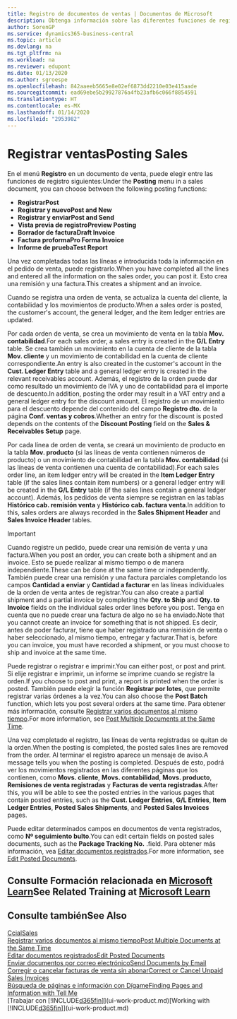 ```yaml
---
title: Registro de documentos de ventas | Documentos de Microsoft
description: Obtenga información sobre las diferentes funciones de registro para registrar documentos de ventas y cómo puede actualizar los documentos registrados.
author: SorenGP
ms.service: dynamics365-business-central
ms.topic: article
ms.devlang: na
ms.tgt_pltfrm: na
ms.workload: na
ms.reviewer: edupont
ms.date: 01/13/2020
ms.author: sgroespe
ms.openlocfilehash: 842aaeeb5665e8e02ef6873dd2210e03e415aade
ms.sourcegitcommit: ead69ebe5b29927876a4fb23afb6c066f8854591
ms.translationtype: HT
ms.contentlocale: es-MX
ms.lasthandoff: 01/14/2020
ms.locfileid: "2953982"
---
```

# <a name="posting-sales"></a><span data-ttu-id="9449e-103">Registrar ventas</span><span class="sxs-lookup"><span data-stu-id="9449e-103">Posting Sales</span></span>
<span data-ttu-id="9449e-104">En el menú **Registro** en un documento de venta, puede elegir entre las funciones de registro siguientes:</span><span class="sxs-lookup"><span data-stu-id="9449e-104">Under the **Posting** menu in a sales document, you can choose between the following posting functions:</span></span>

* <span data-ttu-id="9449e-105">**Registrar**</span><span class="sxs-lookup"><span data-stu-id="9449e-105">**Post**</span></span>
* <span data-ttu-id="9449e-106">**Registrar y nuevo**</span><span class="sxs-lookup"><span data-stu-id="9449e-106">**Post and New**</span></span>
* <span data-ttu-id="9449e-107">**Registrar y enviar**</span><span class="sxs-lookup"><span data-stu-id="9449e-107">**Post and Send**</span></span>
* <span data-ttu-id="9449e-108">**Vista previa de registro**</span><span class="sxs-lookup"><span data-stu-id="9449e-108">**Preview Posting**</span></span>
* <span data-ttu-id="9449e-109">**Borrador de factura**</span><span class="sxs-lookup"><span data-stu-id="9449e-109">**Draft Invoice**</span></span>
* <span data-ttu-id="9449e-110">**Factura proforma**</span><span class="sxs-lookup"><span data-stu-id="9449e-110">**Pro Forma Invoice**</span></span>
* <span data-ttu-id="9449e-111">**Informe de prueba**</span><span class="sxs-lookup"><span data-stu-id="9449e-111">**Test Report**</span></span>

<span data-ttu-id="9449e-112">Una vez completadas todas las líneas e introducida toda la información en el pedido de venta, puede registrarlo.</span><span class="sxs-lookup"><span data-stu-id="9449e-112">When you have completed all the lines and entered all the information on the sales order, you can post it.</span></span> <span data-ttu-id="9449e-113">Esto crea una remisión y una factura.</span><span class="sxs-lookup"><span data-stu-id="9449e-113">This creates a shipment and an invoice.</span></span>

<span data-ttu-id="9449e-114">Cuando se registra una orden de venta, se actualiza la cuenta del cliente, la contabilidad y los movimientos de producto.</span><span class="sxs-lookup"><span data-stu-id="9449e-114">When a sales order is posted, the customer's account, the general ledger, and the item ledger entries are updated.</span></span>

<span data-ttu-id="9449e-115">Por cada orden de venta, se crea un movimiento de venta en la tabla **Mov. contabilidad**.</span><span class="sxs-lookup"><span data-stu-id="9449e-115">For each sales order, a sales entry is created in the **G/L Entry** table.</span></span> <span data-ttu-id="9449e-116">Se crea también un movimiento en la cuenta de cliente de la tabla **Mov. cliente** y un movimiento de contabilidad en la cuenta de cliente correspondiente.</span><span class="sxs-lookup"><span data-stu-id="9449e-116">An entry is also created in the customer's account in the **Cust. Ledger Entry** table and a general ledger entry is created in the relevant receivables account.</span></span> <span data-ttu-id="9449e-117">Además, el registro de la orden puede dar como resultado un movimiento de IVA y uno de contabilidad para el importe de descuento.</span><span class="sxs-lookup"><span data-stu-id="9449e-117">In addition, posting the order may result in a VAT entry and a general ledger entry for the discount amount.</span></span> <span data-ttu-id="9449e-118">El registro de un movimiento para el descuento depende del contenido del campo **Registro dto.** de la página **Conf. ventas y cobros**.</span><span class="sxs-lookup"><span data-stu-id="9449e-118">Whether an entry for the discount is posted depends on the contents of the **Discount Posting** field on the **Sales & Receivables Setup** page.</span></span>

<span data-ttu-id="9449e-119">Por cada línea de orden de venta, se creará un movimiento de producto en la tabla **Mov. producto** (si las líneas de venta contienen números de producto) o un movimiento de contabilidad en la tabla **Mov. contabilidad** (si las líneas de venta contienen una cuenta de contabilidad).</span><span class="sxs-lookup"><span data-stu-id="9449e-119">For each sales order line, an item ledger entry will be created in the **Item Ledger Entry** table (if the sales lines contain item numbers) or a general ledger entry will be created in the **G/L Entry** table (if the sales lines contain a general ledger account).</span></span> <span data-ttu-id="9449e-120">Además, los pedidos de venta siempre se registran en las tablas **Histórico cab. remisión venta** y **Histórico cab. factura venta**.</span><span class="sxs-lookup"><span data-stu-id="9449e-120">In addition to this, sales orders are always recorded in the **Sales Shipment Header** and **Sales Invoice Header** tables.</span></span>

> [!IMPORTANT]  
>   <span data-ttu-id="9449e-121">Cuando registre un pedido, puede crear una remisión de venta y una factura.</span><span class="sxs-lookup"><span data-stu-id="9449e-121">When you post an order, you can create both a shipment and an invoice.</span></span> <span data-ttu-id="9449e-122">Esto se puede realizar al mismo tiempo o de manera independiente.</span><span class="sxs-lookup"><span data-stu-id="9449e-122">These can be done at the same time or independently.</span></span> <span data-ttu-id="9449e-123">También puede crear una remisión y una factura parciales completando los campos **Cantidad a enviar** y **Cantidad a facturar** en las líneas individuales de la orden de venta antes de registrar.</span><span class="sxs-lookup"><span data-stu-id="9449e-123">You can also create a partial shipment and a partial invoice by completing the **Qty. to Ship** and **Qty. to Invoice** fields on the individual sales order lines before you post.</span></span> <span data-ttu-id="9449e-124">Tenga en cuenta que no puede crear una factura de algo no se ha enviado.</span><span class="sxs-lookup"><span data-stu-id="9449e-124">Note that you cannot create an invoice for something that is not shipped.</span></span> <span data-ttu-id="9449e-125">Es decir, antes de poder facturar, tiene que haber registrado una remisión de venta o haber seleccionado, al mismo tiempo, entregar y facturar.</span><span class="sxs-lookup"><span data-stu-id="9449e-125">That is, before you can invoice, you must have recorded a shipment, or you must choose to ship and invoice at the same time.</span></span>

<span data-ttu-id="9449e-126">Puede registrar o registrar e imprimir.</span><span class="sxs-lookup"><span data-stu-id="9449e-126">You can either post, or post and print.</span></span> <span data-ttu-id="9449e-127">Si elije registrar e imprimir, un informe se imprime cuando se registre la orden.</span><span class="sxs-lookup"><span data-stu-id="9449e-127">If you choose to post and print, a report is printed when the order is posted.</span></span> <span data-ttu-id="9449e-128">También puede elegir la función **Registrar por lotes**, que permite registrar varias órdenes a la vez.</span><span class="sxs-lookup"><span data-stu-id="9449e-128">You can also choose the **Post Batch** function, which lets you post several orders at the same time.</span></span> <span data-ttu-id="9449e-129">Para obtener más información, consulte [Registrar varios documentos al mismo tiempo](ui-batch-posting.md).</span><span class="sxs-lookup"><span data-stu-id="9449e-129">For more information, see [Post Multiple Documents at the Same Time](ui-batch-posting.md).</span></span>

<span data-ttu-id="9449e-130">Una vez completado el registro, las líneas de venta registradas se quitan de la orden.</span><span class="sxs-lookup"><span data-stu-id="9449e-130">When the posting is completed, the posted sales lines are removed from the order.</span></span> <span data-ttu-id="9449e-131">Al terminar el registro aparece un mensaje de aviso.</span><span class="sxs-lookup"><span data-stu-id="9449e-131">A message tells you when the posting is completed.</span></span> <span data-ttu-id="9449e-132">Después de esto, podrá ver los movimientos registrados en las diferentes páginas que los contienen, como **Movs. cliente**, **Movs. contabilidad**, **Movs. producto**, **Remisiones de venta registradas** y **Facturas de venta registradas**.</span><span class="sxs-lookup"><span data-stu-id="9449e-132">After this, you will be able to see the posted entries in the various pages that contain posted entries, such as the **Cust. Ledger Entries**, **G/L Entries**, **Item Ledger Entries**, **Posted Sales Shipments**, and **Posted Sales Invoices** pages.</span></span>  

<span data-ttu-id="9449e-133">Puede editar determinados campos en documentos de venta registrados, como **Nº seguimiento bulto**.</span><span class="sxs-lookup"><span data-stu-id="9449e-133">You can edit certain fields on posted sales documents, such as the **Package Tracking No.**</span></span> <span data-ttu-id="9449e-134">.</span><span class="sxs-lookup"><span data-stu-id="9449e-134">field.</span></span> <span data-ttu-id="9449e-135">Para obtener más información, vea [Editar documentos registrados](across-edit-posted-document.md).</span><span class="sxs-lookup"><span data-stu-id="9449e-135">For more information, see [Edit Posted Documents](across-edit-posted-document.md).</span></span>

## <a name="see-related-training-at-microsoft-learnlearnmodulesship-invoice-items-dynamics-365-business-centralindex"></a><span data-ttu-id="9449e-136">Consulte Formación relacionada en [Microsoft Learn](/learn/modules/ship-invoice-items-dynamics-365-business-central/index)</span><span class="sxs-lookup"><span data-stu-id="9449e-136">See Related Training at [Microsoft Learn](/learn/modules/ship-invoice-items-dynamics-365-business-central/index)</span></span>

## <a name="see-also"></a><span data-ttu-id="9449e-137">Consulte también</span><span class="sxs-lookup"><span data-stu-id="9449e-137">See Also</span></span>
[<span data-ttu-id="9449e-138">Ccial</span><span class="sxs-lookup"><span data-stu-id="9449e-138">Sales</span></span>](sales-manage-sales.md)  
[<span data-ttu-id="9449e-139">Registrar varios documentos al mismo tiempo</span><span class="sxs-lookup"><span data-stu-id="9449e-139">Post Multiple Documents at the Same Time</span></span>](ui-batch-posting.md)  
[<span data-ttu-id="9449e-140">Editar documentos registrados</span><span class="sxs-lookup"><span data-stu-id="9449e-140">Edit Posted Documents</span></span>](across-edit-posted-document.md)  
[<span data-ttu-id="9449e-141">Enviar documentos por correo electrónico</span><span class="sxs-lookup"><span data-stu-id="9449e-141">Send Documents by Email</span></span>](ui-how-send-documents-email.md)  
[<span data-ttu-id="9449e-142">Corregir o cancelar facturas de venta sin abonar</span><span class="sxs-lookup"><span data-stu-id="9449e-142">Correct or Cancel Unpaid Sales Invoices</span></span>](sales-how-correct-cancel-sales-invoice.md)  
[<span data-ttu-id="9449e-143">Búsqueda de páginas e información con Dígame</span><span class="sxs-lookup"><span data-stu-id="9449e-143">Finding Pages and Information with Tell Me</span></span>](ui-search.md)  
<span data-ttu-id="9449e-144">[Trabajar con [!INCLUDE[d365fin](includes/d365fin_md.md)]](ui-work-product.md)</span><span class="sxs-lookup"><span data-stu-id="9449e-144">[Working with [!INCLUDE[d365fin](includes/d365fin_md.md)]](ui-work-product.md)</span></span>
